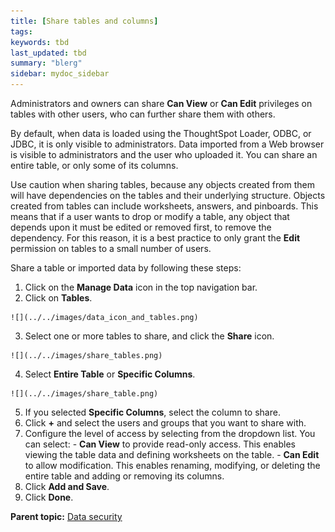 ```yaml
---
title: [Share tables and columns]
tags: 
keywords: tbd
last_updated: tbd
summary: "blerg"
sidebar: mydoc_sidebar
---
```

Administrators and owners can share **Can View** or **Can Edit** privileges on tables with other users, who can further share them with others.

By default, when data is loaded using the ThoughtSpot Loader, ODBC, or JDBC, it is only visible to administrators. Data imported from a Web browser is visible to administrators and the user who uploaded it. You can share an entire table, or only some of its columns.

Use caution when sharing tables, because any objects created from them will have dependencies on the tables and their underlying structure. Objects created from tables can include worksheets, answers, and pinboards. This means that if a user wants to drop or modify a table, any object that depends upon it must be edited or removed first, to remove the dependency. For this reason, it is a best practice to only grant the **Edit** permission on tables to a small number of users.

Share a table or imported data by following these steps:

1.   Click on the **Manage Data** icon in the top navigation bar.
2.   Click on **Tables**.

    ![](../../images/data_icon_and_tables.png)

3.   Select one or more tables to share, and click the **Share** icon.

    ![](../../images/share_tables.png)

4.   Select **Entire Table** or **Specific Columns**.

    ![](../../images/share_table.png)

5.   If you selected **Specific Columns**, select the column to share.
6.   Click **+** and select the users and groups that you want to share with.
7.   Configure the level of access by selecting from the dropdown list. You can select:
    -   **Can View** to provide read-only access. This enables viewing the table data and defining worksheets on the table.
    -   **Can Edit** to allow modification. This enables renaming, modifying, or deleting the entire table and adding or removing its columns.
8.   Click **Add and Save**.
9.   Click **Done**.

**Parent topic:** [Data security](../../admin/data_security/sharing_security_overview.html)
